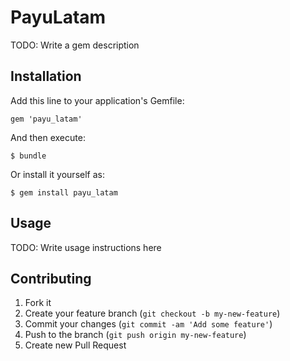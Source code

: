 # PayuLatam

TODO: Write a gem description

## Installation

Add this line to your application's Gemfile:

    gem 'payu_latam'

And then execute:

    $ bundle

Or install it yourself as:

    $ gem install payu_latam

## Usage

TODO: Write usage instructions here

## Contributing

1. Fork it
2. Create your feature branch (`git checkout -b my-new-feature`)
3. Commit your changes (`git commit -am 'Add some feature'`)
4. Push to the branch (`git push origin my-new-feature`)
5. Create new Pull Request
